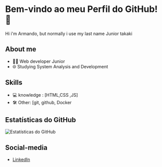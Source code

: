 # Bem-vindo ao meu Perfil do GitHub! 👋

Hi i'm Armando, but normally i use my last name Junior takaki

## About me

- 👨‍💻 Web developer Junior
- 🌐 Studying System Analysis and Development
  

## Skills

- 💻 knowledge : [HTML,CSS ,JS] 
- 🛠️ Other: [git, github, Docker


## Estatísticas do GitHub

![Estatísticas do GitHub](https://github-readme-stats.vercel.app/api?username=seu-username&show_icons=true&hide_border=true)

## Social-media 

- [LinkedIn](https://www.linkedin.com/in/junior-takaki/)



